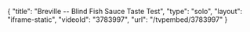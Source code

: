 {
    "title": "Breville -- Blind Fish Sauce Taste Test",
    "type": "solo",
    "layout": "iframe-static",
    "videoId": "3783997",
    "url": "\/tvpembed\/3783997"
}